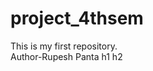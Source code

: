 # project_4thsem
This is my first repository.
<br>
Author-Rupesh Panta
h1<this  is my first repository and my name is rupesh panta and i am going to push in git hub now and i am happy dropdown feature>
h2<practice make a man perfect in a life>

</br>